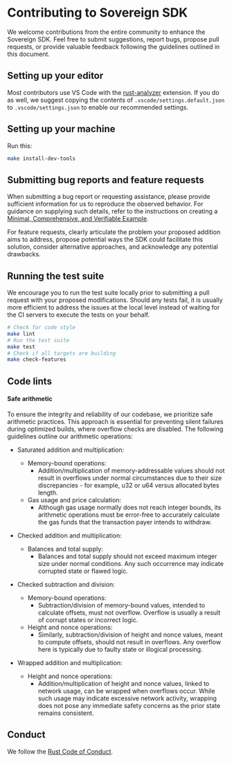 # Contributing to Sovereign SDK

We welcome contributions from the entire community to enhance the Sovereign SDK. Feel free to submit suggestions, report bugs, propose pull requests, or provide valuable feedback following the guidelines outlined in this document.

## Setting up your editor

Most contributors use VS Code with the [rust-analyzer](https://marketplace.visualstudio.com/items?itemName=rust-lang.rust-analyzer) extension. If you do as well, we suggest copying the contents of `.vscode/settings.default.json` to `.vscode/settings.json` to enable our recommended settings.

## Setting up your machine

Run this:

```sh
make install-dev-tools
```

## Submitting bug reports and feature requests

When submitting a bug report or requesting assistance, please provide sufficient information for us to reproduce the observed behavior. For guidance on supplying such details, refer to the instructions on creating a [Minimal, Comprehensive, and Verifiable Example].

[Minimal, Comprehensive, and Verifiable Example]: <https://stackoverflow.com/help/minimal-reproducible-example>

For feature requests, clearly articulate the problem your proposed addition aims to address, propose potential ways the SDK could facilitate this solution, consider alternative approaches, and acknowledge any potential drawbacks.

## Running the test suite

We encourage you to run the test suite locally prior to submitting a pull request with your proposed modifications. Should any tests fail, it is usually more efficient to address the issues at the local level instead of waiting for the CI servers to execute the tests on your behalf.

```sh
# Check for code style
make lint
# Run the test suite
make test
# Check if all targets are building
make check-features
```

## Code lints

#### Safe arithmetic

To ensure the integrity and reliability of our codebase, we prioritize safe arithmetic practices. This approach is essential for preventing silent failures during optimized builds, where overflow checks are disabled. The following guidelines outline our arithmetic operations:

- Saturated addition and multiplication:
  - Memory-bound operations:
    - Addition/multiplication of memory-addressable values should not result in overflows under normal circumstances due to their size discrepancies - for example, u32 or u64 versus allocated bytes length.
  - Gas usage and price calculation:
    - Although gas usage normally does not reach integer bounds, its arithmetic operations must be error-free to accurately calculate the gas funds that the transaction payer intends to withdraw.

- Checked addition and multiplication:
  - Balances and total supply:
    - Balances and total supply should not exceed maximum integer size under normal conditions. Any such occurrence may indicate corrupted state or flawed logic.

- Checked subtraction and division:
  - Memory-bound operations:
    - Subtraction/division of memory-bound values, intended to calculate offsets, must not overflow. Overflow is usually a result of corrupt states or incorrect logic.
  - Height and nonce operations:
    - Similarly, subtraction/division of height and nonce values, meant to compute offsets, should not result in overflows. Any overflow here is typically due to faulty state or illogical processing.

- Wrapped addition and multiplication:
  - Height and nonce operations:
    - Addition/multiplication of height and nonce values, linked to network usage, can be wrapped when overflows occur. While such usage may indicate excessive network activity, wrapping does not pose any immediate safety concerns as the prior state remains consistent.

## Conduct

We follow the [Rust Code of Conduct].

[Rust Code of Conduct]: https://www.rust-lang.org/policies/code-of-conduct
